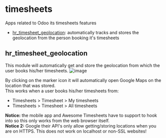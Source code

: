 # timesheets
Apps related to Odoo its timesheets features
- [hr_timesheet_geolocation](#hr_timesheet_geolocation): automatically tracks and stores the geolocation from the person booking it's timesheets

## hr_timesheet_geolocation
This module will automatically get and store the geolocation from which the user books his/her timesheets.
![image](https://user-images.githubusercontent.com/6352350/136662674-f4f89906-adb5-4518-a16f-47335c57620a.png)

By clicking on the marker icon it will automatically open Google Maps on the location that was stored.<br/>
This works when a user books his/her timesheets from:
- Timesheets > Timesheet > My timesheets
- Timesheets > Timesheet > All timesheets


**Notice:** the mobile app and Awesome Timesheets have to support to hook into so this only works from the web browser itself.<br/>
**Notice 2:** Google their API's only allow getting/storing locations when you are on HTTPS. This does not work on localhost or non-SSL websites!
